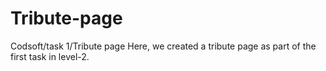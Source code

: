 # Tribute-page
Codsoft/task 1/Tribute page
Here, we created a tribute page as part of the first task in level-2.
